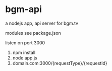 # bgm-api

a nodejs app, api server for bgm.tv

modules see package.json

listen on port 3000

1. npm install
2. node app.js
3. domain.com:3000/{requestType}/{requestId}
